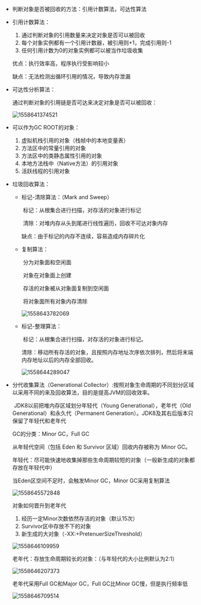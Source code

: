 - 判断对象是否被回收的方法：引用计数算法，可达性算法

- 引用计数算法：

  1. 通过判断对象的引用数量来决定对象是否可以被回收
  2. 每个对象实例都有一个引用计数器，被引用则+1，完成引用则-1
  3. 任何引用计数为0的对象实例都可以被当作垃圾收集

  优点：执行效率高，程序执行受影响较小

  缺点：无法检测出循环引用的情况，导致内存泄漏

- 可达性分析算法：

  通过判断对象的引用链是否可达来决定对象是否可以被回收：

  ![1558641374521](http://weiguo-1303915920.cos.ap-nanjing.myqcloud.com/558084c8d60915d6d8182f11d84018ca.png)

- 可以作为GC ROOT的对象：
  1. 虚拟机栈引用的对象（栈帧中的本地变量表）
  2. 方法区中的常量引用的对象
  3. 方法区中的类静态属性引用的对象
  4. 本地方法栈中（Native方法）的引用对象
  5. 活跃线程的引用对象

- 垃圾回收算法：

  - 标记-清除算法：（Mark and Sweep）

    ​	标记：从根集合进行扫描，对存活的对象进行标记

    ​	清除：对堆内存从头到尾进行线性遍历，回收不可达对象内存

    缺点：由于标记的内存不连续，容易造成内存碎片化

  - 复制算法：

    ​	分为对象面和空闲面

    ​	对象在对象面上创建

    ​	存活的对象被从对象面复制到空闲面

    ​	将对象面所有对象内存清除

    ![1558643782069](http://weiguo-1303915920.cos.ap-nanjing.myqcloud.com/ddb71b1350aa116d965849ff72768164.png)

  - 标记-整理算法：

    ​	标记：从根集合进行扫描，对存活的对象进行标记。

    ​	清除：移动所有存活的对象，且按照内存地址次序依次排列，然后将末端内存地址以后的内存全部回收。

    ![1558644289047](http://weiguo-1303915920.cos.ap-nanjing.myqcloud.com/42e753fe59cd7b82ab539389412ae5fc.png)

- 分代收集算法（Generational Collector）:按照对象生命周期的不同划分区域以采用不同的来及回收算法，目的是提高JVM的回收效率。

  ​	JDK8以前把堆内存区域划分年轻代（Young Generational），老年代（Old Generational）和永久代（Permanent Generation）。JDK8及其右后版本只保留了年轻代和老年代

  GC的分类：Minor GC，Full GC

  从年轻代空间（包括 Eden 和 Survivor 区域）回收内存被称为 Minor GC。

  年轻代：尽可能快速地收集掉那些生命周期较短的对象（一般新生成的对象都存放在年轻代中）

  当Eden区空间不足时，会触发Minor GC，Minor GC采用复制算法

  ![1558645572848](http://weiguo-1303915920.cos.ap-nanjing.myqcloud.com/0839bb3016842e195bd38bcf8b776778.png)

  对象如何晋升到老年代

  1. 经历一定Minor次数依然存活的对象（默认15次）
  2. Survivor区中存放不下的对象
  3. 新生成的大对象（-XX:+PretenuerSizeThreshold）

  ![1558646109959](http://weiguo-1303915920.cos.ap-nanjing.myqcloud.com/5287a0751d68403b38bb868f146fecac.png)

  老年代：存放生命周期较长的对象：（与年轻代的大小比例默认为2:1）

  ![1558646207373](http://weiguo-1303915920.cos.ap-nanjing.myqcloud.com/287b397ff944f9610b76edf53dd946dd.png)

  老年代采用Full GC和Major GC，Full GC比Minor GC慢，但是执行频率低

  ![1558646709514](http://weiguo-1303915920.cos.ap-nanjing.myqcloud.com/09e1c2fb84cd721ec06c0979fd19fc53.png)

  